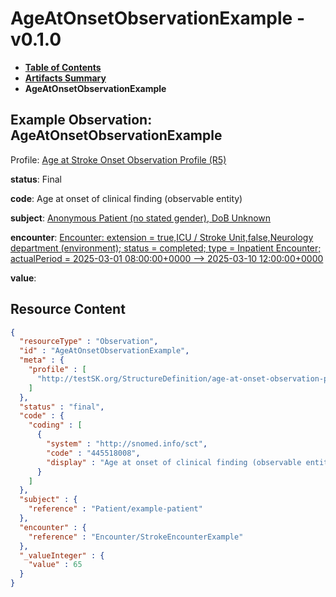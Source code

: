 # AgeAtOnsetObservationExample - v0.1.0

* [**Table of Contents**](toc.md)
* [**Artifacts Summary**](artifacts.md)
* **AgeAtOnsetObservationExample**

## Example Observation: AgeAtOnsetObservationExample

Profile: [Age at Stroke Onset Observation Profile (R5)](StructureDefinition-age-at-onset-observation-profile.md)

**status**: Final

**code**: Age at onset of clinical finding (observable entity)

**subject**: [Anonymous Patient (no stated gender), DoB Unknown](Patient-example-patient.md)

**encounter**: [Encounter: extension = true,ICU / Stroke Unit,false,Neurology department (environment); status = completed; type = Inpatient Encounter; actualPeriod = 2025-03-01 08:00:00+0000 --> 2025-03-10 12:00:00+0000](Encounter-StrokeEncounterExample.md)

**value**: 



## Resource Content

```json
{
  "resourceType" : "Observation",
  "id" : "AgeAtOnsetObservationExample",
  "meta" : {
    "profile" : [
      "http://testSK.org/StructureDefinition/age-at-onset-observation-profile"
    ]
  },
  "status" : "final",
  "code" : {
    "coding" : [
      {
        "system" : "http://snomed.info/sct",
        "code" : "445518008",
        "display" : "Age at onset of clinical finding (observable entity)"
      }
    ]
  },
  "subject" : {
    "reference" : "Patient/example-patient"
  },
  "encounter" : {
    "reference" : "Encounter/StrokeEncounterExample"
  },
  "_valueInteger" : {
    "value" : 65
  }
}

```
